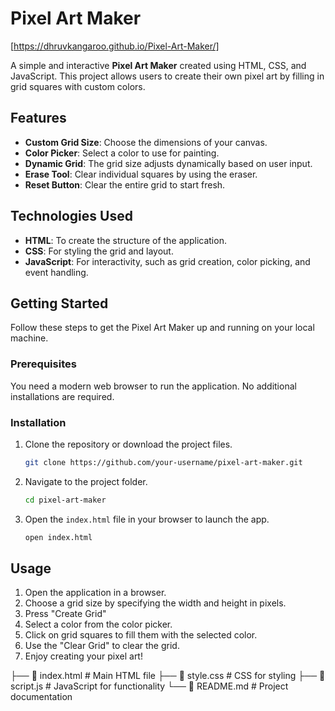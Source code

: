 # Pixel Art Maker

[https://dhruvkangaroo.github.io/Pixel-Art-Maker/]

A simple and interactive **Pixel Art Maker** created using HTML, CSS, and JavaScript. This project allows users to create their own pixel art by filling in grid squares with custom colors.

## Features

- **Custom Grid Size**: Choose the dimensions of your canvas.
- **Color Picker**: Select a color to use for painting.
- **Dynamic Grid**: The grid size adjusts dynamically based on user input.
- **Erase Tool**: Clear individual squares by using the eraser.
- **Reset Button**: Clear the entire grid to start fresh.

## Technologies Used

- **HTML**: To create the structure of the application.
- **CSS**: For styling the grid and layout.
- **JavaScript**: For interactivity, such as grid creation, color picking, and event handling.

## Getting Started

Follow these steps to get the Pixel Art Maker up and running on your local machine.

### Prerequisites

You need a modern web browser to run the application. No additional installations are required.

### Installation

1. Clone the repository or download the project files.

   ```bash
   git clone https://github.com/your-username/pixel-art-maker.git
   ```

2. Navigate to the project folder.

   ```bash
   cd pixel-art-maker
   ```

3. Open the `index.html` file in your browser to launch the app.

   ```bash
   open index.html
   ```

## Usage

1. Open the application in a browser.
2. Choose a grid size by specifying the width and height in pixels.
3. Press "Create Grid"
4. Select a color from the color picker.
5. Click on grid squares to fill them with the selected color.
6. Use the "Clear Grid" to clear the grid.
7. Enjoy creating your pixel art!


├── 📄 index.html       # Main HTML file
├── 📄 style.css        # CSS for styling
├── 📄 script.js        # JavaScript for functionality
└── 📄 README.md        # Project documentation
```
